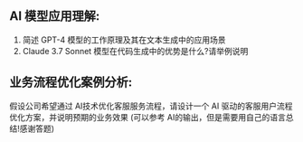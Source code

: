 ## AI 模型应用理解:
1. 简述 GPT-4 模型的工作原理及其在文本生成中的应用场景
2. Claude 3.7 Sonnet 模型在代码生成中的优势是什么?请举例说明

## 业务流程优化案例分析:
假设公司希望通过 AI技术优化客服服务流程，请设计一个 AI 驱动的客服用户流程优化方案，并说明预期的业务效果
(可以参考 AI的输出，但是需要用自己的语言总结!感谢答题)